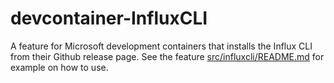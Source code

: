 # devcontainer-InfluxCLI
A feature for Microsoft development containers that installs the Influx CLI from their Github release page.
See the feature [src/influxcli/README.md](https://github.com/finchett/devcontainer-influxCLI/tree/main/src/influxcli#readme) for example on how to use.
